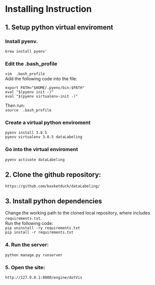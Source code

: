 # Installing Instruction
## 1. Setup python virtual enviroment
### Install pyenv.
`brew install pyenv'` <br/>

### Edit the .bash_profile
`vim  .bash_profile ` <br/>
Add the following code into the file:<br/>
  ```
  export PATH="$HOME/.pyenv/bin:$PATH"
  eval "$(pyenv init -)"
  eval "$(pyenv virtualenv-init -)"
  ```
  
Then run: <br/>
`source  .bash_profile`
### Create a virtual python enviroment
`pyenv install 3.8.5` <br/>
`pyenv virtualenv 3.8.5 dataLabeling` <br/>

### Go into the virtual enviroment
`pyenv activate dataLabeling`

## 2. Clone the github repository:
`https://github.com/basketduck/dataLabeling/` <br/>

## 3. Install python dependencies
Change the working path to the cloned local repository, where includes `requirements.txt`. <br/>
Run the following code: <br/>
`pip uninstall -ry requirements.txt` <br/>
`pip install -r requirements.txt` <br/>

### 4. Run the server:
`python manage.py runserver`

### 5. Open the site:
`http://127.0.0.1:8000/engine/dotVis`



